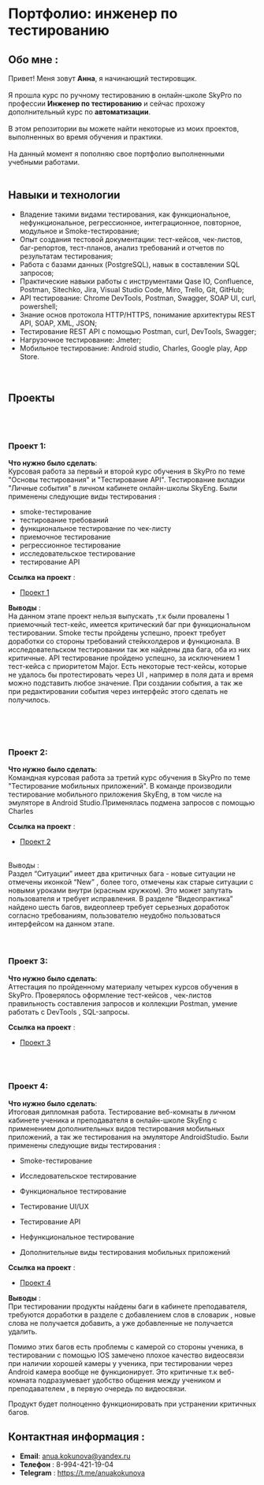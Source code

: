 # Портфолио: инженер по тестированию

## Обо мне :
Привет! Меня зовут **Анна**, я начинающий тестировщик. 
<br><br>
Я прошла курс по ручному тестированию в онлайн-школе SkyPro по профессии **Инженер по тестированию** и сейчас прохожу дополнительный курс по **автоматизации**.
<br><br>
В этом репозитории вы можете найти некоторые из моих проектов, выполненных во время обучения и практики. 
<br><br>
На данный момент я пополняю свое портфолио выполненными учебными работами.
<br><br>
## Навыки и технологии
* Владение такими видами тестирования, как функциональное, нефункциональное, регрессионное, интеграционное, повторное, модульное и Smoke-тестирование;
  <br>
* Опыт создания тестовой документации: тест-кейсов, чек-листов, баг-репортов, тест-планов, анализ требований и отчетов по результатам тестирования;
  <br>
* Работа с базами данных (PostgreSQL), навык в составлении SQL запросов;
  <br>
* Практические навыки работы с инструментами Qase IO, Confluence, Postman, Sitechko, Jira, Visual Studio Code, Miro, Trello, Git, GitHub;
    <br>
* API тестирование: Chrome DevTools, Postman, Swagger, SOAP UI, curl, powershell;
    <br>
* Знание основ протокола HTTP/HTTPS, понимание архитектуры REST API, SOAP, XML, JSON;
    <br>
* Тестирование REST API с помощью Postman, curl, DevTools, Swagger;
    <br>
* Нагрузочное тестирование: Jmeter;
    <br>
* Мобильное тестирование: Android studio, Charles, Google play, App Store.
<br><br><br>
## Проекты
<br><br>
### Проект 1: 

**Что нужно было сделать**: 
<br>
Курсовая работа за первый и второй курс обучения в SkyPro по теме "Основы тестирования" и "Тестирование API". Тестирование вкладки "Личные события" в личном кабинете онлайн-школы SkyEng. Были применены следующие виды тестирования : 
* smoke-тестирование
* тестирование требований
* функциональное тестирование по чек-листу
* приемочное тестирование
* регрессионное тестирование
* исследовательское тестирование
* тестирование API

**Ссылка на проект** :
<br>
* [Проект 1](https://github.com/AnuaKokunova/Portfolio/tree/main/%D0%9F%D1%80%D0%BE%D0%B5%D0%BA%D1%82%201%20)




**Выводы** : 
<br>
На данном этапе проект нельзя выпускать ,т.к были провалены 1 приемочный тест-кейс, имеется критический баг при функциональном тестировании. Smoke тесты пройдены успешно, проект требует доработки со стороны требований стейкхолдеров и функционала. В исследовательском тестировании так же найдены два бага, оба из них критичные. API тестирование пройдено успешно, за исключением 1 тест-кейса с приоритетом Major.
Есть некоторые тест-кейсы, которые не удалось бы протестировать через UI , например в поля дата и время можно подставить любое значение. При создании события, а так же при редактировании события через интерфейс этого сделать не получилось.


<br><br><br>
### Проект 2: 

**Что нужно было сделать**:
<br>
Командная курсовая работа за третий курс обучения в SkyPro по теме "Тестирование мобильных приложений". В команде производили тестирование мобильного приложения SkyEng, в том числе на эмуляторе в Android Studio.Применялась подмена запросов с помощью Charles 


**Ссылка на проект** :
* [Проект 2](https://github.com/AnuaKokunova/Portfolio/tree/main/%D0%9F%D1%80%D0%BE%D0%B5%D0%BA%D1%82%202)
<br>
Выводы : 
<br>
Раздел “Ситуации” имеет два критичных бага - новые ситуации не отмечены иконкой “New” , более того, отмечены как старые ситуации с новыми уроками внутри (красным кружком). Это может запутать пользователя и требует исправления. В разделе “Видеопрактика” найдено шесть багов, видеоплеер требует серьезных доработок согласно требованиям, пользователю неудобно пользоваться интерфейсом на данном этапе.
<br><br><br>

### Проект 3: 

**Что нужно было сделать**:
<br>
Аттестация по пройденному материалу четырех курсов обучения в SkyPro. Проверялось оформление тест-кейсов , чек-листов  правильность составления запросов и коллекции Postman, умение работать с DevTools , SQL-запросы.

**Ссылка на проект** :
* [Проект 3 ](https://github.com/AnuaKokunova/Portfolio/tree/main/%D0%9F%D1%80%D0%BE%D0%B5%D0%BA%D1%82%203)

<br><br>
### Проект 4: 

**Что нужно было сделать**:
<br>
Итоговая дипломная работа. Тестирование веб-комнаты в личном кабинете ученика и преподавателя в онлайн-школе SkyEng с применением дополнительных видов тестирования мобильных приложений, а так же тестирования на эмуляторе AndroidStudio. Были применены следующие виды тестирования : 
* Smoke-тестирование

* Исследовательское тестирование

* Функциональное тестирование

* Тестирование UI/UX

* Тестирование API

* Нефункциональное тестирование

* Дополнительные виды тестирования мобильных приложений 


**Ссылка на проект** :
* [Проект 4 ](https://github.com/AnuaKokunova/Portfolio/tree/main/%D0%9F%D1%80%D0%BE%D0%B5%D0%BA%D1%82%204%20)


**Выводы** : 
<br>
При тестировании продукты найдены баги в кабинете преподавателя, требуются доработки в разделе с добавлением слов в словарик , новые слова не получается добавить, а уже добавленные не получается удалить.

Помимо этих багов есть проблемы с камерой со стороны ученика, в тестировании с помощью IOS замечено плохое качество видеосвязи при наличии хорошей камеры у ученика, при тестировании через Android камера вообще не функционирует. Это критичные т.к веб-комната подразумевает удобство общения между учеником и преподавателем , в первую очередь по видеосвязи.

Продукт будет полноценно функционировать при устранении критичных багов.


## Контактная информация : 
* **Email**: anua.kokunova@yandex.ru
* **Телефон** : 8-994-421-19-04
* **Telegram** : https://t.me/anuakokunova

